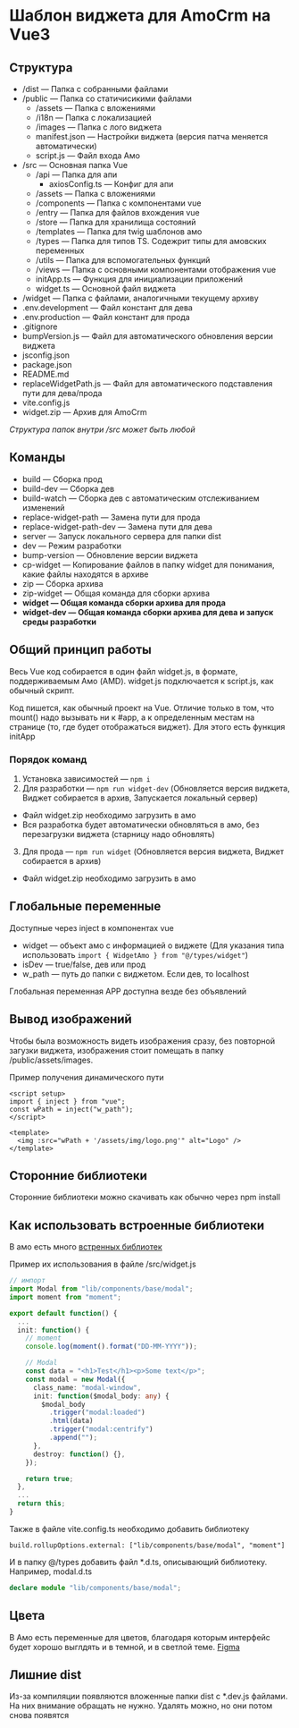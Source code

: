 # Шаблон виджета для AmoCrm на Vue3

## Структура

- /dist — Папка с собранными файлами
- /public — Папка со статичисикими файлами
  - /assets — Папка с вложениями
  - /i18n — Папка с локализацией
  - /images — Папка с лого виджета
  - manifest.json — Настройки виджета (версия патча меняется автоматически)
  - script.js — Файл входа Амо
- /src — Основная папка Vue
  - /api — Папка для апи
    - axiosConfig.ts — Конфиг для апи
  - /assets — Папка с вложениями
  - /components — Папка с компонентами vue
  - /entry — Папка для файлов вхождения vue
  - /store — Папка для хранилища состояний
  - /templates — Папка для twig шаблонов амо
  - /types — Папка для типов TS. Содежрит типы для амовских переменных
  - /utils — Папка для вспомогательных функций
  - /views — Папка с основными компонентами отображения vue
  - initApp.ts — Функция для инициализации приложений
  - widget.ts — Основной файл виджета
- /widget — Папка с файлами, аналогичными текущему архиву
- .env.development — Файл констант для дева
- .env.production — Файл констант для прода
- .gitignore
- bumpVersion.js — Файл для автоматического обновления версии виджета
- jsconfig.json
- package.json
- README.md
- replaceWidgetPath.js — Файл для автоматического подставления пути для дева/прода
- vite.config.js
- widget.zip — Архив для AmoCrm

_Структура папок внутри /src может быть любой_

## Команды

- build — Сборка прод
- build-dev — Сборка дев
- build-watch — Сборка дев с автоматическим отслеживанием изменений
- replace-widget-path — Замена пути для прода
- replace-widget-path-dev — Замена пути для дева
- server — Запуск локального сервера для папки dist
- dev — Режим разработки
- bump-version — Обновление версии виджета
- cp-widget — Копирование файлов в папку widget для понимания, какие файлы находятся в архиве
- zip — Сборка архива
- zip-widget — Общая команда для сборки архива
- **widget — Общая команда сборки архива для прода**
- **widget-dev — Общая команда сборки архива для дева и запуск среды разработки**

## Общий принцип работы

Весь Vue код собирается в один файл widget.js, в формате, поддерживаемым Амо (AMD). widget.js подключается к script.js, как обычный скрипт.

Код пишется, как обычный проект на Vue. Отличие только в том, что mount() надо вызывать ни к #app, а к определенным местам на странице (то, где будет отображаться виджет). Для этого есть функция initApp

### Порядок команд

1. Установка зависимостей — `npm i`
2. Для разработки — `npm run widget-dev` (Обновляется версия виджета, Виджет собирается в архив, Запускается локальный сервер)

- Файл widget.zip необходимо загрузить в амо
- Вся разработка будет автоматически обновляться в амо, без перезагрузки виджета (старницу надо обновлять)

3. Для прода — `npm run widget` (Обновляется версия виджета, Виджет собирается в архив)

- Файл widget.zip необходимо загрузить в амо

## Глобальные переменные

Доступные через inject в компонентах vue

- widget — объект амо с информацией о виджете (Для указания типа использовать `import { WidgetAmo } from "@/types/widget"`)
- isDev — true/false, дев или прод
- w_path — путь до папки с виджетом. Если дев, то localhost

Глобальная переменная APP доступна везде без объявлений

## Вывод изображений

Чтобы была возможность видеть изображения сразу, без повторной загузки виджета, изображения стоит помещать в папку /public/assets/images.

Пример получения динамического пути

```vue
<script setup>
import { inject } from "vue";
const wPath = inject("w_path");
</script>

<template>
  <img :src="wPath + '/assets/img/logo.png'" alt="Logo" />
</template>
```

## Сторонние библиотеки

Сторонние библиотеки можно скачивать как обычно через npm install

## Как использовать встроенные библиотеки

В амо есть много [встренных библиотек](https://www.amocrm.ru/developers/content/web_sdk/system_modules)

Пример их использования в файле /src/widget.js

```ts
// импорт
import Modal from "lib/components/base/modal";
import moment from "moment";

export default function() {
  ...
  init: function() {
    // moment
    console.log(moment().format("DD-MM-YYYY"));

    // Modal
    const data = "<h1>Test</h1><p>Some text</p>";
    const modal = new Modal({
      class_name: "modal-window",
      init: function($modal_body: any) {
        $modal_body
          .trigger("modal:loaded")
          .html(data)
          .trigger("modal:centrify")
          .append("");
      },
      destroy: function() {},
    });

    return true;
  },
  ...
  return this;
}
```

Также в файле vite.config.ts необходимо добавить библиотеку 

```
build.rollupOptions.external: ["lib/components/base/modal", "moment"]
```

И в папку @/types добавить файл *.d.ts, описывающий библиотеку. Например, modal.d.ts

```ts
declare module "lib/components/base/modal";
```



## Цвета

В Амо есть переменные для цветов, благодаря которым интерфейс будет хорошо выглдять и в темной, и в светлой теме. [Figma](<https://www.figma.com/design/McUonLMFEayitn5xNqMsqz/amoCRM-Colors-(Public)?node-id=0-1&node-type=canvas&t=XQBxfzN6cE2jGDxT-0>)

## Лишние dist

Из-за компиляции появляются вложенные папки dist с \*.dev.js файлами. На них внимание обращать не нужно. Удалять можно, но они потом снова появятся

